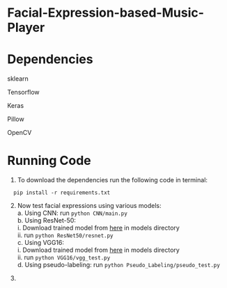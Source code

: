 # Facial-Expression-based-Music-Player


# Dependencies
  sklearn
  
  Tensorflow
  
  Keras
  
  Pillow
  
  OpenCV

# Running Code #
1. To download the dependencies run the following code in terminal: 
  ```
    pip install -r requirements.txt
  ```
2. Now test facial expressions using various models:  
  a. Using CNN: run ```python CNN/main.py```  
  b. Using ResNet-50:   
      i. Download trained model from [here](https://drive.google.com/file/d/1KJhlFYyLkwaUypJg35xIFbZS2B0meGDq/view?usp=sharing) in models directory  
      ii. run ```python ResNet50/resnet.py```   
  c. Using VGG16:   
      i. Download trained model from [here](https://drive.google.com/file/d/1S5SvTpzJTCW29hNy2HEn0XWaEQsvo-Nh/view?usp=sharing) in models directory   
      ii. run ```python VGG16/vgg_test.py```    
  d. Using pseudo-labeling: run ```python Pseudo_Labeling/pseudo_test.py```
  
3. 
